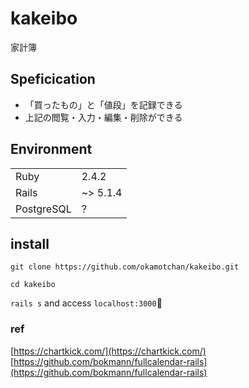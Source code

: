 # kakeibo

家計簿

## Speficication

- 「買ったもの」と「値段」を記録できる
- 上記の閲覧・入力・編集・削除ができる

## Environment

| | |
| --- | --- |
| Ruby | 2.4.2 |
| Rails | ~> 5.1.4 |
| PostgreSQL | ? |

## install

`git clone https://github.com/okamotchan/kakeibo.git `

`cd kakeibo`

`rails s` and access `localhost:3000`

### ref
[https://chartkick.com/](https://chartkick.com/)
[https://github.com/bokmann/fullcalendar-rails](https://github.com/bokmann/fullcalendar-rails)
